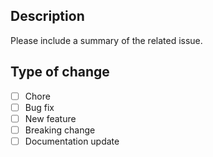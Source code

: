 ## Description

Please include a summary of the related issue.

## Type of change

- [ ] Chore
- [ ] Bug fix
- [ ] New feature
- [ ] Breaking change
- [ ] Documentation update
